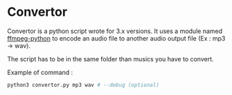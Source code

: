 # Convertor
Convertor is a python script wrote for 3.x versions. It uses a module named [ffmpeg-python](https://github.com/kkroening/ffmpeg-python) to encode an audio file to another audio output file (Ex : mp3 -> wav).

The script has to be in the same folder than musics you have to convert.

Example of command :
```bash
python3 convertor.py mp3 wav # --debug (optional)
```
